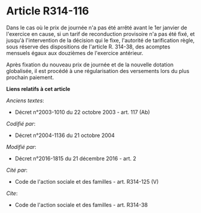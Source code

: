 # Article R314-116

Dans le cas où le prix de journée n'a pas été arrêté avant le 1er janvier de l'exercice en cause, si un tarif de reconduction
provisoire n'a pas été fixé, et jusqu'à l'intervention de la décision qui le fixe, l'autorité de tarification règle, sous
réserve des dispositions de l'article R. 314-38, des acomptes mensuels égaux aux douzièmes de l'exercice antérieur. 

Après fixation du nouveau prix de journée et de la nouvelle dotation globalisée, il est procédé à une régularisation des
versements lors du plus prochain paiement.

**Liens relatifs à cet article**

_Anciens textes_:

  - Décret n°2003-1010 du 22 octobre 2003 - art. 117 (Ab)

_Codifié par_:

  - Décret n°2004-1136 du 21 octobre 2004

_Modifié par_:

  - Décret n°2016-1815 du 21 décembre 2016 - art. 2

_Cité par_:

  - Code de l'action sociale et des familles - art. R314-125 (V)

_Cite_:

  - Code de l'action sociale et des familles - art. R314-38
